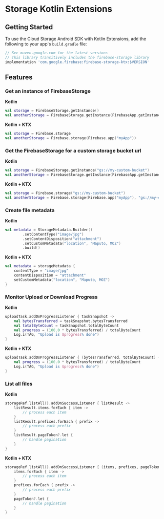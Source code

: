 # Storage Kotlin Extensions

## Getting Started

To use the Cloud Storage Android SDK with Kotlin Extensions, add the following
to your app's `build.gradle` file:

```groovy
// See maven.google.com for the latest versions
// This library transitively includes the firebase-storage library
implementation 'com.google.firebase:firebase-storage-ktx:$VERSION'
```

## Features

### Get an instance of FirebaseStorage

**Kotlin**
```kotlin
val storage = FirebaseStorage.getInstance()
val anotherStorage = FirebaseStorage.getInstance(FirebaseApp.getInstance("myApp"))
```

**Kotlin + KTX**
```kotlin
val storage = Firebase.storage
val anotherStorage = Firebase.storage(Firebase.app("myApp"))
```

### Get the FirebaseStorage for a custom storage bucket url

**Kotlin**
```kotlin
val storage = FirebaseStorage.getInstance("gs://my-custom-bucket")
val anotherStorage = FirebaseStorage.getInstance(FirebaseApp.getInstance("myApp"), "gs://my-custom-bucket")
```

**Kotlin + KTX**
```kotlin
val storage = Firebase.storage("gs://my-custom-bucket")
val anotherStorage = Firebase.storage(Firebase.app("myApp"), "gs://my-custom-bucket")
```

### Create file metadata

**Kotlin**
```kotlin
val metadata = StorageMetadata.Builder()
        .setContentType("image/jpg")
        .setContentDisposition("attachment")
        .setCustomMetadata("location", "Maputo, MOZ")
        .build()
```

**Kotlin + KTX**
```kotlin
val metadata = storageMetadata {
    contentType = "image/jpg"
    contentDisposition = "attachment"
    setCustomMetadata("location", "Maputo, MOZ")
}
```

### Monitor Upload or Download Progress

**Kotlin**
```kotlin
uploadTask.addOnProgressListener { taskSnapshot ->
    val bytesTransferred = taskSnapshot.bytesTransferred
    val totalByteCount = taskSnapshot.totalByteCount
    val progress = (100.0 * bytesTransferred) / totalByteCount
    Log.i(TAG, "Upload is $progress% done")
}
```

**Kotlin + KTX**
```kotlin
uploadTask.addOnProgressListener { (bytesTransferred, totalByteCount) ->
    val progress = (100.0 * bytesTransferred) / totalByteCount
    Log.i(TAG, "Upload is $progress% done")
}
```

### List all files

**Kotlin**
```kotlin
storageRef.listAll().addOnSuccessListener { listResult ->
    listResult.items.forEach { item ->
        // process each item
    }
    listResult.prefixes.forEach { prefix ->
        // process each prefix
    }
    listResult.pageToken?.let {
        // handle pagination
    }
}
```

**Kotlin + KTX**
```kotlin
storageRef.listAll().addOnSuccessListener { (items, prefixes, pageToken) ->
    items.forEach { item ->
        // process each item
    }
    prefixes.forEach { prefix ->
        // process each prefix
    }
    pageToken?.let {
        // handle pagination
    }
}
```
